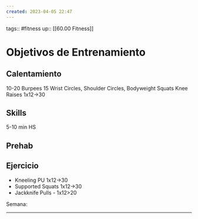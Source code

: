 ```yaml
---
created: 2023-04-05 22:47
---
```

tags:: #fitness
up:: [[60.00 Fitness]]
# Objetivos de Entrenamiento

## Calentamiento
10-20 Burpees
15 Wrist Circles, Shoulder Circles, Bodyweight Squats
Knee Raises 1x12->30

## Skills
5-10 min HS

## Prehab

## Ejercicio
- Kneeling PU 1x12->30
- Supported Squats 1x12->30
- Jackknife Pulls - 1x12>20

Semana: 
___
